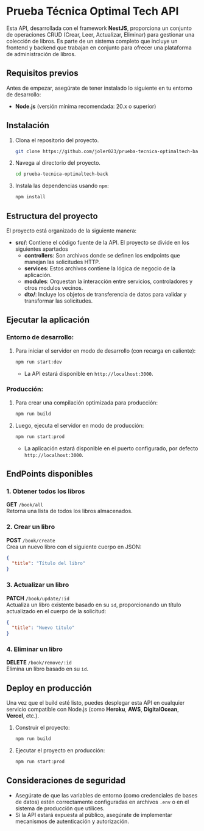 # **Prueba Técnica Optimal Tech API**

Esta API, desarrollada con el framework **NestJS**, proporciona un conjunto de operaciones CRUD (Crear, Leer, Actualizar, Eliminar) para gestionar una colección de libros. Es parte de un sistema completo que incluye un frontend y backend que trabajan en conjunto para ofrecer una plataforma de administración de libros.

## **Requisitos previos**

Antes de empezar, asegúrate de tener instalado lo siguiente en tu entorno de desarrollo:

- **Node.js** (versión mínima recomendada: 20.x o superior)

## **Instalación**

1. Clona el repositorio del proyecto.
   ```bash
   git clone https://github.com/joler023/prueba-tecnica-optimaltech-back
   ```

2. Navega al directorio del proyecto.
   ```bash
   cd prueba-tecnica-optimaltech-back
   ```

3. Instala las dependencias usando `npm`:
   ```bash
   npm install
   ```

## **Estructura del proyecto**

El proyecto está organizado de la siguiente manera:

- **src/**: Contiene el código fuente de la API. El proyecto se divide en los siguientes apartados
  - **controllers**: Son archivos donde se definen los endpoints que manejan las solicitudes HTTP.
  - **services**: Estos archivos contiene la lógica de negocio de la aplicación.
  - **modules**: Orquestan la interacción entre servicios, controladores y otros modulos vecinos.
  - **dto/**: Incluye los objetos de transferencia de datos para validar y transformar las solicitudes.
  
## **Ejecutar la aplicación**

### Entorno de desarrollo:

1. Para iniciar el servidor en modo de desarrollo (con recarga en caliente):
   ```bash
   npm run start:dev
   ```
   - La API estará disponible en `http://localhost:3000`.

### Producción:

1. Para crear una compilación optimizada para producción:
   ```bash
   npm run build
   ```

2. Luego, ejecuta el servidor en modo de producción:
   ```bash
   npm run start:prod
   ```

   - La aplicación estará disponible en el puerto configurado, por defecto `http://localhost:3000`.

## **EndPoints disponibles**

### 1. **Obtener todos los libros**  
   **GET** `/book/all`  
   Retorna una lista de todos los libros almacenados.

### 2. **Crear un libro**  
   **POST** `/book/create`  
   Crea un nuevo libro con el siguiente cuerpo en JSON:
   ```json
   {
     "title": "Título del libro"
   }
   ```

### 3. **Actualizar un libro**  
   **PATCH** `/book/update/:id`  
   Actualiza un libro existente basado en su `id`, proporcionando un título actualizado en el cuerpo de la solicitud:
   ```json
   {
     "title": "Nuevo título"
   }
   ```

### 4. **Eliminar un libro**  
   **DELETE** `/book/remove/:id`  
   Elimina un libro basado en su `id`.


## **Deploy en producción**

Una vez que el build esté listo, puedes desplegar esta API en cualquier servicio compatible con Node.js (como **Heroku**, **AWS**, **DigitalOcean**, **Vercel**, etc.).

1. Construir el proyecto:
   ```bash
   npm run build
   ```

2. Ejecutar el proyecto en producción:
   ```bash
   npm run start:prod
   ```

## **Consideraciones de seguridad**

- Asegúrate de que las variables de entorno (como credenciales de bases de datos) estén correctamente configuradas en archivos `.env` o en el sistema de producción que utilices.
- Si la API estará expuesta al público, asegúrate de implementar mecanismos de autenticación y autorización.